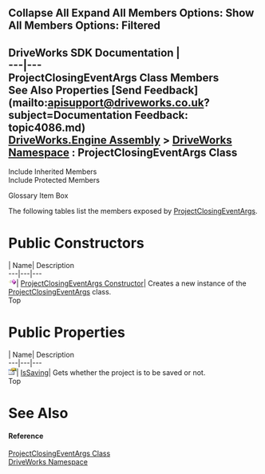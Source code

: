 Collapse All Expand All Members Options: Show All  Members Options: Filtered   
---  
DriveWorks SDK Documentation  |   
---|---  
ProjectClosingEventArgs Class Members   
See Also Properties [Send Feedback](mailto:apisupport@driveworks.co.uk?subject=Documentation Feedback: topic4086.md)  
[DriveWorks.Engine Assembly](topic2156.md) > [DriveWorks Namespace](topic2159.md) : ProjectClosingEventArgs Class  
---  
  
Include Inherited Members    
Include Protected Members  


Glossary Item Box

The following tables list the members exposed by [ProjectClosingEventArgs](topic4086.md).

# Public Constructors

| Name| Description  
---|---|---  
![Public Constructor](dotnetimages/publicConstructor.gif)| [ProjectClosingEventArgs Constructor](topic4092.md)| Creates a new instance of the [ProjectClosingEventArgs](topic4086.md) class.   
Top

# Public Properties

| Name| Description  
---|---|---  
![Public Property](dotnetimages/publicProperty.gif)| [IsSaving](topic4093.md)| Gets whether the project is to be saved or not.   
Top

# See Also

#### Reference

[ProjectClosingEventArgs Class](topic4086.md)   
[DriveWorks Namespace](topic2159.md)


